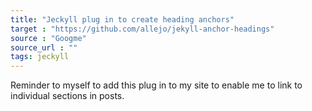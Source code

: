 ```yaml
---
title: "Jeckyll plug in to create heading anchors"
target : "https://github.com/allejo/jekyll-anchor-headings"
source : "Googme"
source_url : ""
tags: jeckyll 
---
```


Reminder to myself to add this plug in to my site to enable me to link to individual sections in posts.